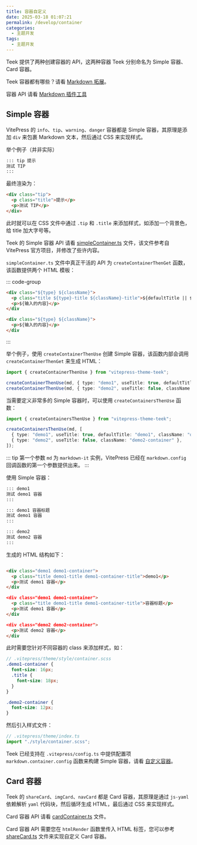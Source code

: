 ```yaml
---
title: 容器自定义
date: 2025-03-18 01:07:21
permalink: /develop/container
categories:
  - 主题开发
tags:
  - 主题开发
---
```


Teek 提供了两种创建容器的 API，这两种容器 Teek 分别命名为 Simple 容器、Card 容器。

Teek 容器都有哪些？请看 [Markdown 拓展](/guide/markdown)。

容器 API 请看 [Markdown 插件工具](/ecosystem/md-plugin-utils)

## Simple 容器

VitePress 的 `info`、`tip`、`warning`、`danger` 容器都是 Simple 容器，其原理是添加 `div` 来包裹 Markdown 文本，然后通过 CSS 来实现样式。

举个例子（并非实际）

```markdown
::: tip 提示
测试 TIP
:::
```

最终渲染为：

```html
<div class="tip">
  <p class="title">提示</p>
  <p>测试 TIP</p>
</div>
```

此时就可以在 CSS 文件中通过 `.tip` 和 `.title` 来添加样式，如添加一个背景色，给 title 加大字号等。

Teek 的 Simple 容器 API 请看 [simpleContainer.ts](https://github.com/Kele-Bingtang/vitepress-theme-teek/blob/master/vitepress-theme-teek/src/markdown/helper/simpleContainer.ts) 文件，该文件参考自 VitePress 官方项目，并修改了些许内容。

`simpleContainer.ts` 文件中真正干活的 API 为 `createContainerThenGet` 函数，该函数提供两个 HTML 模板：

::: code-group

```html [开启标题]
<div class="${type} ${className}">
  <p class="title ${type}-title ${className}-title">${defaultTitle || 传入标题}</p>
  <p>${输入的内容}</p>
</div
```

```html [不开启标题]
<div class="${type} ${className}">
  <p>${输入的内容}</p>
</div
```

:::

举个例子，使用 `createContainerThenUse` 创建 Simple 容器，该函数内部会调用 `createContainerThenGet` 来生成 HTML：

```ts
import { createContainerThenUse } from "vitepress-theme-teek";

createContainerThenUse(md, { type: "demo1", useTitle: true, defaultTitle: "demo1", className: "demo1-container" });
createContainerThenUse(md, { type: "demo2", useTitle: false, className: "demo2-container" });
```

当需要定义非常多的 Simple 容器时，可以使用 `createContainersThenUse` 函数：

```ts
import { createContainersThenUse } from "vitepress-theme-teek";

createContainersThenUse(md, [
  { type: "demo1", useTitle: true, defaultTitle: "demo1", className: "demo1-container" },
  { type: "demo2", useTitle: false, className: "demo2-container" },
]);
```

::: tip
第一个参数 `md` 为 `markdown-it` 实例，VitePress 已经在 `markdown.config` 回调函数的第一个参数提供出来。
:::

使用 Simple 容器：

```markdown
::: demo1
测试 demo1 容器
:::

::: demo1 容器标题
测试 demo1 容器
:::

::: demo2
测试 demo2 容器
:::
```

生成的 HTML 结构如下：

```html

<div class="demo1 demo1-container">
  <p class="title demo1-title demo1-container-title">demo1</p>
  <p>测试 demo1 容器</p>
</div

<div class="demo1 demo1-container">
  <p class="title demo1-title demo1-container-title">容器标题</p>
  <p>测试 demo1 容器</p>
</div

<div class="demo2 demo2-container">
  <p>测试 demo2 容器</p>
</div

```

此时需要您针对不同容器的 class 来添加样式，如：

```scss
// .vitepress/theme/style/container.scss
.demo1-container {
  font-size: 16px;
  .title {
    font-size: 18px;
  }
}

.demo2-container {
  font-size: 12px;
}
```

然后引入样式文件：

```ts
// .vitepress/theme/index.ts
import "./style/container.scss";
```

Teek 已经支持在 `.vitepress/config.ts` 中提供配置项 `markdown.container.config` 函数来构建 Simple 容器，请看 [自定义容器](/reference/plugin-config#自定义容器)。

## Card 容器

Teek 的 `shareCard`、`imgCard`、`navCard` 都是 Card 容器，其原理是通过 `js-yaml` 依赖解析 `yaml` 代码块，然后循环生成 HTML，最后通过 CSS 来实现样式。

Card 容器 API 请看 [cardContainer.ts](https://github.com/Kele-Bingtang/vitepress-theme-teek/blob/master/vitepress-theme-teek/src/markdown/helper/cardContainer.ts) 文件。

Card 容器 API 需要您在 `htmlRender` 函数里传入 HTML 标签，您可以参考 [shareCard.ts](https://github.com/Kele-Bingtang/vitepress-theme-teek/blob/master/vitepress-theme-teek/src/markdown/plugins/shareCard.ts) 文件来实现自定义 Card 容器。
